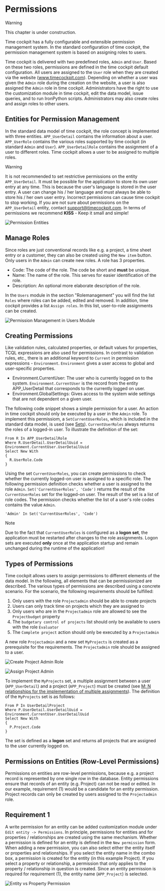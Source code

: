 # Permissions

> [!WARNING]
This chapter is under construction. 

Time cockpit has a fully configurable and extensible permission management system. In the standard configuration of time cockpit, the permission management system is based on assigning roles to users. 

Time cockpit is delivered with two predefined roles, ```Admin``` and ```User```. Based on these two roles, permissions are defined in the time cockpit default configuration. All users are assigned to the ```User``` role when they are created via the website (www.timecockpit.com). Depending on whether a user was given the ```Admin``` role during the creation on the website, a user is also assigned the ```Admin``` role in time cockpit. Administrators have the right to use the customization module in time cockpit, edit the data model, issue queries, and to run IronPython scripts. Administrators may also create roles and assign roles to other users.

## Entities for Permission Management

In the standard data model of time cockpit, the role concept is implemented with three entities. ```APP_UserDetail``` contains the information about a user. ```APP_UserRole``` contains the various roles supported by time cockpit (in standard ```Admin``` and ```User```). ```APP_UserDetailRole``` contains the assignment of a user to different roles. Time cockpit allows a user to be assigned to multiple roles.

> [!WARNING]
It is not recommended to set restrictive permissions on the entity ```APP_UserDetail```. It must be possible for the application to store its own user entry at any time. This is because the user's language is stored in the user entry. A user can change his / her language and must always be able to store his / her own user entry. Incorrect permissions can cause time cockpit to stop working. If you are not sure about permissions on the ```APP_UserDetail``` entity, contact support@timecockpit.com. In terms of permissions we recommend **KISS** - Keep it small and simple!

![Permission Entities](images/permission-entities.png "Permission Entities")

## Manage Roles

Since roles are just conventional records like e.g. a project, a time sheet entry or a customer, they can also be created using the ```New item``` button. Only users in the ```Admin``` can create new roles. A role has 3 properties.

* Code: The code of the role. The code be short and **must** be unique.
* Name: The name of the role. This serves for easier identification of the role.
* Description: An optional more elaborate description of the role.

In the ```Users``` module in the section "Rolemanagement" you will find the list ```Roles``` where roles can be added, edited and removed. In addition, time cockpit provides a list ```Assign roles```. In this list, user-to-role assignments can be created.

![Permission Management in Users Module](images/permission-management-in-users-module.png "Permission Management in Users Module")

## Creating Permissions

Like validation rules, calculated properties, or default values for properties, TCQL expressions are also used for permissions. In contrast to validation rules, etc., there is an additional keyword to ```Current``` in permission expressions - ```Environment```. ```Environment``` gives a user access to global and user-specific properties. 
* Environment.CurrentUser: The user who is currently logged on to the system. ```Environment.CurrentUser``` is the record from the entity APP_UserDetail that corresponds to the currently logged on user.
* Environment.GlobalSettings: Gives access to the system wide settings that are not dependent on a given user.

The following code snippet shows a simple permission for a user. An action in time cockpit should only be executed by a user in the ```Admin``` role. To implement this permissiom, a ```SetCurrentUserRoles```, which is included in the standard data model, is used (see [Sets](~/doc/scripting/sets.md)). ```CurrentUserRoles``` always returns the roles of a logged-in user. To illustrate the definition of the set:

```
From R In APP_UserDetailRole 
Where R.UserDetail.UserDetailUuid = Environment.CurrentUser.UserDetailUuid 
Select New With 
{ 
  R.UserRole.Code 
}
```

Using the set ```CurrentUserRoles```, you can create permissions to check whether the currently logged-on user is assigned to a specific role. The following permission definition checks whether a user is assigned to the role ```Admin```. ```Set('CurrentUserRoles', 'Code')``` returns the result of the ```CurrentUserRoles``` set for the logged-on user. The result of the set is a list of role codes. The permission checks whether the list of a user's role codes contains the value ```Admin```.

```
'Admin' In Set('CurrentUserRoles', 'Code')
```

> [!NOTE]
Due to the fact that ```CurrentUserRoles``` is configured as a **logon set**, the application must be restarted after changes to the role assignments. Logon sets are executed **only** once at the application startup and remain unchanged during the runtime of the application!

## Types of Permissions

Time cockpit allows users to assign permissions to different elements of the data model. In the following, all elements that can be permissionized are described. The various types of permissions are described using a concrete scenario. For the scenario, the following requirements should be fulfilled:

1. Only users with the role ```Projectadmin``` should be able to create projects
1. Users can only track time on projects which they are assigned to
1. Only users who are in the ```Projectadmin``` role are allowed to see the ```Projectbudget``` property
1. The ```budgetary control of projects``` list should only be available to users with the role ```Evaluator```
1. The ```Complete project``` action should only be executed by a ```Projectadmin```

A new role ```Projectadmin``` and a new set ```MyProjects``` is created as a prerequisite for the requirements. The ```Projectadmin``` role should be assigned to a user.

![Create Project Admin Role](images/create-project-admin-role.png "Create Project Admin Role")

![Assign Project Admin](images/assign-project-admin.png "Assign Project Admin")

To implement the ```MyProjects``` set, a multiple assignment between a user (```APP_UserDetail```) and a project (```APP_Project```) must be created (see [M: N relationships for the implementation of multiple assignments](~/doc/data-model-customization/entity.md)). The definition of the ```MyProjects``` set is as follows:

```
From P In UserDetailProject 
Where P.UserDetail.UserDetailUuid = Environment.CurrentUser.UserDetailUuid 
Select New With
{
  P.Project.Code
}
```

The set is defined as a **logon** set and returns all projects that are assigned to the user currently logged on.

## Permissions on Entities (Row-Level Permissions)

Permissions on entities are row-level permissions, because e.g. a project record is represented by one single row in the database. Entity permissions ensure that records of an entity (e.g. Project) can not be read or edited. In our example, requirement (1) would be a candidate for an entity permission. Project records can only be created by users assigned to the ```Projectadmin``` role.

## Requirement 1

A write permission for an entity can be added customization module under ```Edit entity -> Permissions```. In principle, permissions for entities and for properties / relationships are created using the same mechanism. Whether a permission is defined for an entity is defined in the ```New permission``` form. When adding a new permission, you can also select either the entity itself or properties and relationships. If you select the entity name in the combo box, a permission is created for the entity (in this example Project). If you select a property or relationship, a permission that only applies to the property / relationship in question is created. Since an entity permission is required for requirement (1), the entity name (```APP_Project```) is selected.

![Entity vs Property Permission](images/entity-vs-property-permission.png "Entity vs Property Permission")





